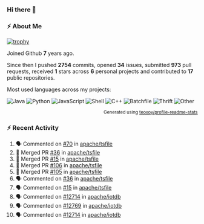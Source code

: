 ### Hi there 👋

### :zap: About Me

[![trophy](https://github-profile-trophy.vercel.app/?username=HTHou&theme=onedark)](https://github.com/ryo-ma/github-profile-trophy)
   
Joined Github **7** years ago.

Since then I pushed **2754** commits, opened **34** issues, submitted **973** pull requests, received **1** stars across **6** personal projects and contributed to **17** public repositories.

Most used languages across my projects:

![Java](https://img.shields.io/static/v1?style=flat-square&label=%E2%A0%80&color=555&labelColor=%23b07219&message=Java%EF%B8%B196.4%25)
![Python](https://img.shields.io/static/v1?style=flat-square&label=%E2%A0%80&color=555&labelColor=%233572A5&message=Python%EF%B8%B10.8%25)
![JavaScript](https://img.shields.io/static/v1?style=flat-square&label=%E2%A0%80&color=555&labelColor=%23f1e05a&message=JavaScript%EF%B8%B10.6%25)
![Shell](https://img.shields.io/static/v1?style=flat-square&label=%E2%A0%80&color=555&labelColor=%2389e051&message=Shell%EF%B8%B10.4%25)
![C++](https://img.shields.io/static/v1?style=flat-square&label=%E2%A0%80&color=555&labelColor=%23f34b7d&message=C%2B%2B%EF%B8%B10.4%25)
![Batchfile](https://img.shields.io/static/v1?style=flat-square&label=%E2%A0%80&color=555&labelColor=%23C1F12E&message=Batchfile%EF%B8%B10.3%25)
![Thrift](https://img.shields.io/static/v1?style=flat-square&label=%E2%A0%80&color=555&labelColor=%23D12127&message=Thrift%EF%B8%B10.2%25)
![Other](https://img.shields.io/static/v1?style=flat-square&label=%E2%A0%80&color=555&labelColor=%23ededed&message=Other%EF%B8%B10.4%25)

<p align="right"><sub>Generated using <a href="https://github.com/marketplace/actions/profile-readme-stats">teoxoy/profile-readme-stats</a></sub></p>


<!--![](https://github.com/HTHou/HTHou/blob/output/github-contribution-grid-snake.svg)-->

<!--![Haonan Hou's github stats](https://github-readme-stats.vercel.app/api?username=HTHou&count_private=true&show_icons=true&theme=onedark)-->

<!--![Haonan Hou's wakatime stats](https://github-readme-stats.vercel.app/api/wakatime?username=HTHou&layout=compact&theme=onedark)-->

<!--![Top Langs](https://github-readme-stats.vercel.app/api/top-langs/?username=HTHou&theme=onedark&layout=compact)-->

### :zap: Recent Activity
<!--START_SECTION:activity-->
1. 🗣 Commented on [#70](https://github.com/apache/tsfile/pull/70#issuecomment-2208932668) in [apache/tsfile](https://github.com/apache/tsfile)
2. 🎉 Merged PR [#36](https://github.com/apache/tsfile/pull/36) in [apache/tsfile](https://github.com/apache/tsfile)
3. 🎉 Merged PR [#15](https://github.com/apache/tsfile/pull/15) in [apache/tsfile](https://github.com/apache/tsfile)
4. 🎉 Merged PR [#106](https://github.com/apache/tsfile/pull/106) in [apache/tsfile](https://github.com/apache/tsfile)
5. 🎉 Merged PR [#105](https://github.com/apache/tsfile/pull/105) in [apache/tsfile](https://github.com/apache/tsfile)
6. 🗣 Commented on [#36](https://github.com/apache/tsfile/pull/36#issuecomment-2208896395) in [apache/tsfile](https://github.com/apache/tsfile)
7. 🗣 Commented on [#15](https://github.com/apache/tsfile/pull/15#issuecomment-2208894161) in [apache/tsfile](https://github.com/apache/tsfile)
8. 🗣 Commented on [#12714](https://github.com/apache/iotdb/issues/12714#issuecomment-2208685151) in [apache/iotdb](https://github.com/apache/iotdb)
9. 🗣 Commented on [#12769](https://github.com/apache/iotdb/issues/12769#issuecomment-2208649422) in [apache/iotdb](https://github.com/apache/iotdb)
10. 🗣 Commented on [#12714](https://github.com/apache/iotdb/issues/12714#issuecomment-2208408156) in [apache/iotdb](https://github.com/apache/iotdb)
<!--END_SECTION:activity-->

<!--
**HTHou/HTHou** is a ✨ _special_ ✨ repository because its `README.md` (this file) appears on your GitHub profile.

Here are some ideas to get you started:

- 🔭 I’m currently working on ...
- 🌱 I’m currently learning ...
- 👯 I’m looking to collaborate on ...
- 🤔 I’m looking for help with ...
- 💬 Ask me about ...
- 📫 How to reach me: ...
- 😄 Pronouns: ...
- ⚡ Fun fact: ...
-->
